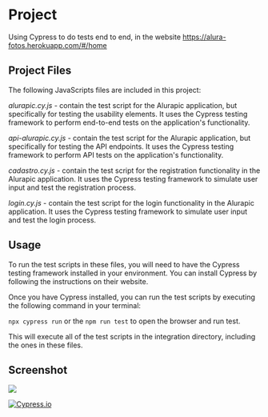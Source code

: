 # Project
Using Cypress to do tests end to end, in the website https://alura-fotos.herokuapp.com/#/home

## Project Files
The following JavaScripts files are included in this project:

*alurapic.cy.js* - contain the test script for the Alurapic application, but specifically for testing the usability elements. It uses the Cypress testing framework to perform end-to-end tests on the application's functionality.

*api-alurapic.cy.js* - contain the test script for the Alurapic application, but specifically for testing the API endpoints. It uses the Cypress testing framework to perform API tests on the application's functionality.

*cadastro.cy.js* - contain the test script for the registration functionality in the Alurapic application. It uses the Cypress testing framework to simulate user input and test the registration process.

*login.cy.js* - contain the test script for the login functionality in the Alurapic application. It uses the Cypress testing framework to simulate user input and test the login process.

## Usage
<p>To run the test scripts in these files, you will need to have the Cypress testing framework installed in your environment. You can install Cypress by following the instructions on their website.</p>

<p>Once you have Cypress installed, you can run the test scripts by executing the following command in your terminal:</p>

```npx cypress run``` or the ```npm run test``` to open the browser and run test.

This will execute all of the test scripts in the integration directory, including the ones in these files.

## Screenshot

<img src="https://github.com/hamadecd/alurapic-cypress/blob/main/cypress/screenshots/cadastro.cy.js/Testa%20funcionalidades%20de%20cadastro%20do%20Alurapic%20--%20Registra%20novo%20usu%C3%A1rio%20v%C3%A1lido%20(failed).png" >

[![Cypress.io](https://img.shields.io/badge/tested%20with-Cypress-04C38E.svg)](https://www.cypress.io/)
